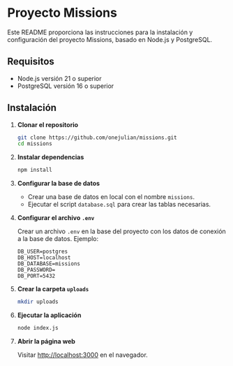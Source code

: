 # Proyecto Missions

Este README proporciona las instrucciones para la instalación y configuración del proyecto Missions, basado en Node.js y PostgreSQL.

## Requisitos

- Node.js versión 21 o superior
- PostgreSQL versión 16 o superior

## Instalación

1. **Clonar el repositorio**

   ```sh
   git clone https://github.com/onejulian/missions.git
   cd missions
   ```

2. **Instalar dependencias**

   ```sh
   npm install
   ```

3. **Configurar la base de datos**

   - Crear una base de datos en local con el nombre `missions`.
   - Ejecutar el script `database.sql` para crear las tablas necesarias.

4. **Configurar el archivo `.env`**

   Crear un archivo `.env` en la base del proyecto con los datos de conexión a la base de datos. Ejemplo:

   ```env
   DB_USER=postgres
   DB_HOST=localhost
   DB_DATABASE=missions
   DB_PASSWORD=
   DB_PORT=5432
   ```

5. **Crear la carpeta `uploads`**

   ```sh
   mkdir uploads
   ```

6. **Ejecutar la aplicación**

   ```sh
   node index.js
   ```

7. **Abrir la página web**

   Visitar [http://localhost:3000](http://localhost:3000) en el navegador.

